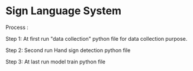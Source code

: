 # Sign Language System

Process :

Step 1: At first run "data collection" python file for data collection purpose. 

Step 2: Second run Hand sign detection python file 

Step 3: At last run model train python file
